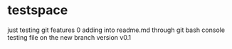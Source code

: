 # testspace
just testing git features
0
adding into readme.md through git bash console
testing file on the new branch version v0.1
